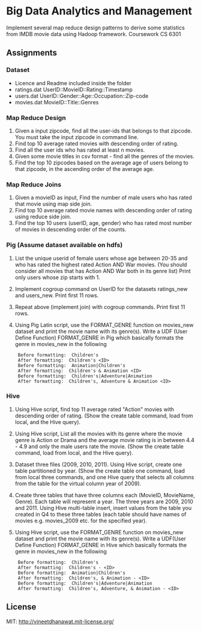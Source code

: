 # Big Data Analytics and Management
Implement several map reduce design patterns to derive some statistics from IMDB movie data using Hadoop framework. Coursework CS 6301

## Assignments
### Dataset
- Licence and Readme included inside the folder
- ratings.dat UserID::MovieID::Rating::Timestamp
- users.dat UserID::Gender::Age::Occupation::Zip-code
- movies.dat MovieID::Title::Genres

### Map Reduce Design
1. Given a input zipcode, find all the user-ids that belongs to that zipcode. You must take the input zipcode in command line.
2. Find top 10 average rated movies with descending order of rating.
3. Find all the user ids who has rated at least n movies.
4. Given some movie titles in csv format - find all the genres of the movies.
5. Find the top 10 zipcodes based on the average age of users belong to that zipcode, in the ascending order of the average age.

### Map Reduce Joins
1. Given a movieID as input, Find the number of male users who has rated that movie using map side join.
2. Find top 10 average rated movie names with descending order of rating using reduce side join.
3. Find the top 10 users (userID, age, gender) who has rated most number of movies in descending order of the counts.

### Pig (Assume dataset available on hdfs)
1. List the unique userid of female users whose age between 20-35 and who has rated the highest rated Action AND War movies. (You should consider all movies that has Action AND War both in its genre list) Print only users whose zip starts with 1.
2. Implement cogroup command on UserID for the datasets ratings_new and users_new. Print first 11 rows.
3. Repeat above (implement join) with cogroup commands. Print first 11 rows.
4. Using Pig Latin script, use the FORMAT_GENRE function on movies_new dataset and print the movie name with its genre(s). Write a UDF (User Define Function) FORMAT_GENRE in Pig which basically formats the genre in movies_new in the following

		Before formatting:  Children's
		After formatting:  Children's <ID>
		Before formatting:  Animation|Children's
		After formatting:  Children's & Animation <ID>
		Before formatting:  Children's|Adventure|Animation
		After formatting:  Children's, Adventure & Animation <ID>

### Hive
1. Using Hive script, find  top 11 average rated "Action" movies with descending order of rating. (Show the create table command, load from local, and the Hive query).
2. Using Hive script,  List all the movies with its genre where the movie genre is Action or Drama and the average movie rating is in between 4.4 - 4.9 and only the male users rate the movie. (Show the create table command, load from local, and the Hive query).
3. Dataset three files (2009, 2010, 2011). Using Hive script, create one table partitioned by year. (Show the create table one command, load from local three commands, and one Hive query that selects all columns from the table for the virtual column year of 2009).
4. Create three tables that have three columns each (MovieID, MovieName, Genre). Each table will represent a year. The three years are 2009, 2010 and 2011.
Using Hive multi-table insert, insert values from the table you created in Q4 to these three tables (each table should have names of movies e.g. movies_2009 etc. for the specified year).
5. Using Hive script, use the FORMAT_GENRE function on movies_new dataset and print the movie name with its genre(s). Write a UDF(User Define Function) FORMAT_GENRE in Hive which basically formats the genre in movies_new in the following

		Before formatting:  Children's
		After formatting:  Children's - <ID>
		Before formatting:  Animation|Children's
		After formatting:  Children's, & Animation - <ID>
		Before formatting:  Children's|Adventure|Animation
		After formatting:  Children's, Adventure, & Animation - <ID>

## License

MIT: http://vineetdhanawat.mit-license.org/